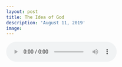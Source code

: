 ```yaml
---
layout: post
title: The Idea of God
description: 'August 11, 2019'
image:
---
```


<audio controls>
  <source src="http://docs.google.com/uc?export=open&id=10HNdlMiMPlczt9_0QLQGAYJ2XPdVAF25" type="audio/mp3">
Your browser does not support the audio element.
</audio>
